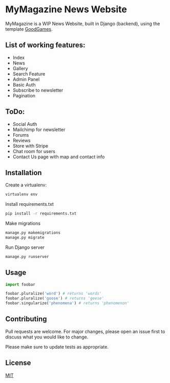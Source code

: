 # MyMagazine News Website

MyMagazine is a WIP News Website, built in Django (backend), using the template [GoodGames](https://themeforest.net/item/goodgames-portal-store-html-gaming-template/17704593).

List of working features:
-
- Index
- News
- Gallery
- Search Feature
- Admin Panel
- Basic Auth
- Subscribe to newsletter
- Pagination

ToDo:
-
- Social Auth
- Mailchimp for newsletter
- Forums
- Reviews
- Store with Stripe
- Chat room for users
- Contact Us page with map and contact info
## Installation

Create a virtualenv:

```bash
virtualenv env
```
Install requirements.txt

```bash
pip install -r requirements.txt
```
Make migrations
```bash
manage.py makemigrations
manage.py migrate
```
Run Django server

```bash
manage.py runserver
```

## Usage

```python
import foobar

foobar.pluralize('word') # returns 'words'
foobar.pluralize('goose') # returns 'geese'
foobar.singularize('phenomena') # returns 'phenomenon'
```

## Contributing
Pull requests are welcome. For major changes, please open an issue first to discuss what you would like to change.

Please make sure to update tests as appropriate.

## License
[MIT](https://choosealicense.com/licenses/mit/)
